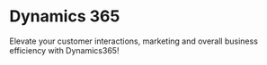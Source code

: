 Dynamics 365
======

Elevate your customer interactions, marketing and overall business efficiency with Dynamics365!
